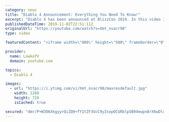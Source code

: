 ```yaml
---
category: news
title: "Diablo 4 Announcement: Everything You Need To Know!"
excerpt: "Diablo 4 has been announced at BlizzCon 2019. In this video I go over everything you need to know about this upcoming Blizzard Entertainment game."
publishedDateTime: 2019-11-02T22:51:11Z
originalUrl: "https://youtube.com/watch?v=Xmt_nsacr98"
type: video

featuredContent: "<iframe width=\"800\" height=\"500\" frameborder=\"0\" src=\"https://www.youtube.com/embed/Xmt_nsacr98\" allow=\"accelerometer; autoplay; encrypted-media; gyroscope; picture-in-picture\" allowfullscreen></iframe>"

provider:
  name: LowkoTV
  domain: youtube.com

topics:
  - Diablo 4

images:
  - url: "https://i.ytimg.com/vi/Xmt_nsacr98/maxresdefault.jpg"
    width: 1280
    height: 720
    isCached: true

secured: "dmr/P+W3O6XkgyyrQiZQ9+fY1tZF3UcC9yZsopOCGRblp5B94ewpn8rX6wDluMfxaLL2gD65mBTfA/9Vz4/n8LEFdF1KNbYO8pDBep2Obb8klaMXFwVgdL4tljYSIX8FtuhN4tPGksPv2GH4Y3L1Yj6yamkxqqyTSubhgyOX4o1NS/DzOWfMkGTXTQj9XptcXBrkfqQt7cbn4IcMMoGCP3cyxdDzy5AFZZiV04YL6bTk8dPQcEzQs8Uqbu+u80D7suWAlsPl37vSFEIghdIH4LnXEq096Pf2fGBEaXCgYkmyHShxjz2fqlEqsiNQOlH+8lnA/B04wyF+a6Rt15/vBnDPMaA4Q5wURttpkcwujAxleD70bmfCGP1AG3C6fOvXKFcnJgjL9yJ3xdi38JexjpKsYEpT+WDupxAIncq2wErZwtVd3/a/tMEHbNCdpfwL;KZRC4hw8c/dcjCGavnGFEw=="
---
```


